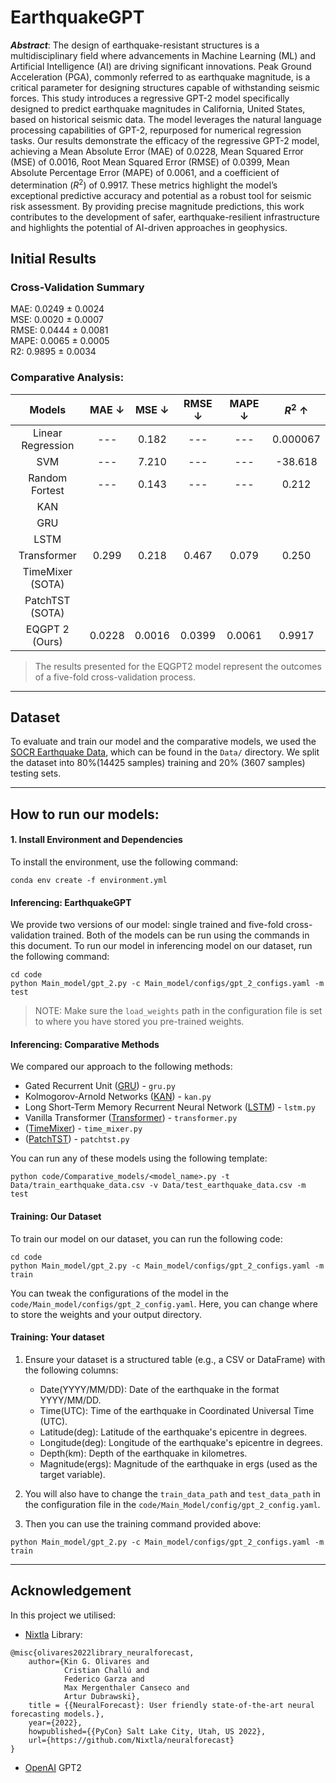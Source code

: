 # EarthquakeGPT

**_Abstract_**: The design of earthquake-resistant structures is a multidisciplinary field where advancements in Machine Learning (ML) and Artificial Intelligence (AI) are driving significant innovations. Peak Ground Acceleration (PGA), commonly referred to as earthquake magnitude, is a critical parameter for designing structures capable of withstanding seismic forces. This study introduces a regressive GPT-2 model specifically designed to predict earthquake magnitudes in California, United States, based on historical seismic data. The model leverages the natural language processing capabilities of GPT-2, repurposed for numerical regression tasks. Our results demonstrate the efficacy of the regressive GPT-2 model, achieving a Mean Absolute Error (MAE) of 0.0228, Mean Squared Error (MSE) of 0.0016, Root Mean Squared Error (RMSE) of 0.0399, Mean Absolute Percentage Error (MAPE) of 0.0061, and a coefficient of determination ($R^2$) of 0.9917. These metrics highlight the model’s exceptional predictive accuracy and potential as a robust tool for seismic risk assessment. By providing precise magnitude predictions, this work contributes to the development of safer, earthquake-resilient infrastructure and highlights the potential of AI-driven approaches in geophysics.

## Initial Results

### Cross-Validation Summary
MAE: 0.0249 ± 0.0024  
MSE: 0.0020 ± 0.0007  
RMSE: 0.0444 ± 0.0081  
MAPE: 0.0065 ± 0.0005  
R2: 0.9895 ± 0.0034

### Comparative Analysis:

|      Models       | MAE  &darr; | MSE &darr; | RMSE &darr; | MAPE &darr; | $R^2$ &uarr; |
|:-----------------:|:-----------:|:----------:|:-----------:|:-----------:|:------------:|
| Linear Regression |     ---     |   0.182    |     ---     |     ---     |   0.000067   |
|        SVM        |     ---     |   7.210    |     ---     |     ---     |   -38.618    |
|  Random Fortest   |     ---     |   0.143    |     ---     |     ---     |    0.212     |
|        KAN        |             |            |             |             |              |
|        GRU        |             |            |             |             |              |  
|       LSTM        |             |            |             |             |              |
|    Transformer    |    0.299    |   0.218    |    0.467    |    0.079    |    0.250     |
| TimeMixer (SOTA)  |             |            |             |             |              |
|  PatchTST (SOTA)  |             |            |             |             |              |
|  EQGPT 2 (Ours)   |   0.0228    |   0.0016   |   0.0399    |   0.0061    |    0.9917    |

> The results presented for the EQGPT2 model represent the outcomes of a five-fold cross-validation process.
---

## Dataset
To evaluate and train our model and the comparative models, we used the [SOCR Earthquake Data](http://socr.ucla.edu/docs/resources/SOCR_Data/SOCR_Data_Earthquakes_Over3.html), which can be found in the `Data/` directory. We split the dataset into 80%(14425 samples) training and 20% (3607 samples) testing sets.

---
## How to run our models:

#### 1. Install Environment and Dependencies
To install the environment, use the following command:
```commandline
conda env create -f environment.yml
```

#### Inferencing: EarthquakeGPT
We provide two versions of our model: single trained and five-fold cross-validation trained. Both of the models can be 
run using the commands in this document. To run our model in inferencing model on our dataset, run the following command:
```commandline
cd code
python Main_model/gpt_2.py -c Main_model/configs/gpt_2_configs.yaml -m test
```
> NOTE: Make sure the `load_weights` path in the configuration file is set to where you have stored you pre-trained weights. 

#### Inferencing: Comparative Methods
We compared our approach to the following methods:

- Gated Recurrent Unit ([GRU](https://nixtlaverse.nixtla.io/neuralforecast/models.gru.html)) - `gru.py`
- Kolmogorov-Arnold Networks ([KAN](https://nixtlaverse.nixtla.io/neuralforecast/models.kan.html)) - `kan.py`
- Long Short-Term Memory Recurrent Neural Network ([LSTM](https://nixtlaverse.nixtla.io/neuralforecast/models.lstm.html)) - `lstm.py`
- Vanilla Transformer ([Transformer](https://nixtlaverse.nixtla.io/neuralforecast/models.vanillatransformer.html)) - `transformer.py`
- ([TimeMixer](https://nixtlaverse.nixtla.io/neuralforecast/models.timemixer.html)) - `time_mixer.py`
- ([PatchTST](https://nixtlaverse.nixtla.io/neuralforecast/models.patchtst.html)) - `patchtst.py`

You can run any of these models using the following template: 
```commandline
python code/Comparative_models/<model_name>.py -t Data/train_earthquake_data.csv -v Data/test_earthquake_data.csv -m test
```

#### Training: Our Dataset
To train our model on our dataset, you can run the following code:
```commandline
cd code
python Main_model/gpt_2.py -c Main_model/configs/gpt_2_configs.yaml -m train
```
You can tweak the configurations of the model in the `code/Main_model/configs/gpt_2_config.yaml`. Here, you can change 
where to store the weights and your output directory.

#### Training: Your dataset
1. Ensure your dataset is a structured table (e.g., a CSV or DataFrame) with the following columns:
   - Date(YYYY/MM/DD): Date of the earthquake in the format YYYY/MM/DD.
   - Time(UTC): Time of the earthquake in Coordinated Universal Time (UTC).
   - Latitude(deg): Latitude of the earthquake's epicentre in degrees.
   - Longitude(deg): Longitude of the earthquake's epicentre in degrees.
   - Depth(km): Depth of the earthquake in kilometres.
   - Magnitude(ergs): Magnitude of the earthquake in ergs (used as the target variable).

2. You will also have to change the `train_data_path` and `test_data_path` in the configuration file in the `code/Main_Model/config/gpt_2_config.yaml`.

3. Then you can use the training command provided above:
```commandline
python Main_model/gpt_2.py -c Main_model/configs/gpt_2_configs.yaml -m train
```
---

## Acknowledgement

In this project we utilised:

- [Nixtla](https://nixtlaverse.nixtla.io/) Library:
```
@misc{olivares2022library_neuralforecast,
    author={Kin G. Olivares and
            Cristian Challú and
            Federico Garza and
            Max Mergenthaler Canseco and
            Artur Dubrawski},
    title = {{NeuralForecast}: User friendly state-of-the-art neural forecasting models.},
    year={2022},
    howpublished={{PyCon} Salt Lake City, Utah, US 2022},
    url={https://github.com/Nixtla/neuralforecast}
}
```
- [OpenAI](https://openai.com/) GPT2